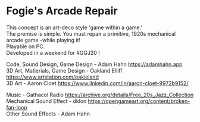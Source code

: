 # Fogie's Arcade Repair  
This concept is an art-deco style 'game within a game.'  
The premise is simple. You must repair a primitive, 1920s mechanical arcade game -while playing it!  
Playable on PC.  
Developed in a weekend for #GGJ20 !  
  
Code, Sound Design, Game Design - Adam Hahn https://adamhahn.app  
3D Art, Matierials, Game Design - Oakland Elliff https://www.artstation.com/oakieland  
3D Art - Aaron Cloet https://www.linkedin.com/in/aaron-cloet-9972b9152/
  
Music - Gathacol Radio https://archive.org/details/Free_20s_Jazz_Collection  
Mechanical Sound Effect - dklon https://opengameart.org/content/broken-fan-loop  
Other Sound Effects - Adam Hahn

